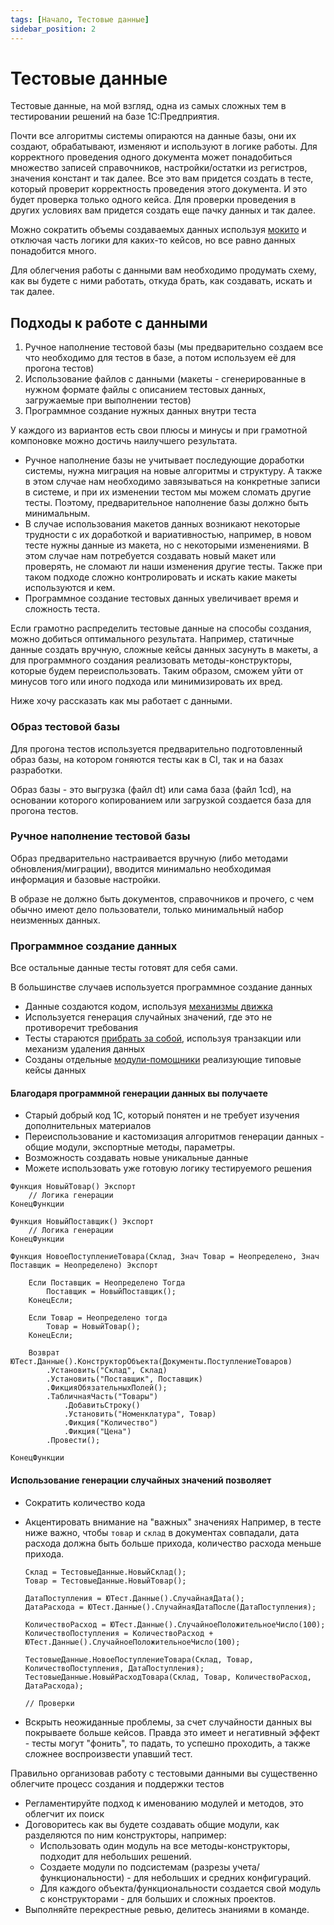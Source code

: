 ```yaml
---
tags: [Начало, Тестовые данные]
sidebar_position: 2
---
```

# Тестовые данные

Тестовые данные, на мой взгляд, одна из самых сложных тем в тестировании решений на базе 1С:Предприятия.

Почти все алгоритмы системы опираются на данные базы, они их создают, обрабатывают, изменяют и используют в логике работы. Для корректного проведения одного документа может понадобиться множество записей справочников, настройки/остатки из регистров, значения констант и так далее.
Все это вам придется создать в тесте, который проверит корректность проведения этого документа. И это будет проверка только одного кейса. Для проверки проведения в других условиях вам придется создать еще пачку данных и так далее.

Можно сократить объемы создаваемых данных используя [мокито](/docs/features/mocking/mockito/mockito.md) и отключая часть логики для каких-то кейсов, но все равно данных понадобится много.

Для облегчения работы с данными вам необходимо продумать схему, как вы будете с ними работать, откуда брать, как создавать, искать и так далее.

## Подходы к работе с данными

1. Ручное наполнение тестовой базы (мы предварительно создаем все что необходимо для тестов в базе, а потом используем её для прогона тестов)
2. Использование файлов с данными (макеты - сгенерированные в нужном формате файлы с описанием тестовых данных, загружаемые при выполнении тестов)
3. Программное создание нужных данных внутри теста

У каждого из вариантов есть свои плюсы и минусы и при грамотной компоновке можно достичь наилучшего результата.

* Ручное наполнение базы не учитывает последующие доработки системы, нужна миграция на новые алгоритмы и структуру. А также в этом случае нам необходимо завязываться на конкретные записи в системе, и при их изменении тестом мы можем сломать другие тесты. Поэтому, предварительное наполнение базы должно быть минимальным.
* В случае использования макетов данных возникают некоторые трудности с их доработкой и вариативностью, например, в новом тесте нужны данные из макета, но с некоторыми изменениями. В этом случае нам потребуется создавать новый макет или проверять, не сломают ли наши изменения другие тесты. Также при таком подходе сложно контролировать и искать какие макеты используются и кем.
* Программное создание тестовых данных увеличивает время и сложность теста.

Если грамотно распределить тестовые данные на способы создания, можно добиться оптимального результата.
Например, статичные данные создать вручную, сложные кейсы данных засунуть в макеты, а для программного создания реализовать методы-конструкторы, которые будем переиспользовать. Таким образом, сможем уйти от минусов того или иного подхода или минимизировать их вред.

Ниже хочу рассказать как мы работает с данными.

### Образ тестовой базы

Для прогона тестов используется предварительно подготовленный образ базы, на котором гоняются тесты как в CI, так и на базах разработки.

Образ базы - это выгрузка (файл dt) или сама база (файл 1cd), на основании которого копированием или загрузкой создается база для прогона тестов.

### Ручное наполнение тестовой базы

Образ предварительно настраивается вручную (либо методами обновления/миграции), вводится минимально необходимая информация и базовые настройки.

В образе не должно быть документов, справочников и прочего, с чем обычно имеют дело пользователи, только минимальный набор неизменных данных.

### Программное создание данных

Все остальные данные тесты готовят для себя сами.

В большинстве случаев используется программное создание данных

* Данные создаются кодом, используя [механизмы движка](data-generation/index.md)
* Используется генерация случайных значений, где это не противоречит требования
* Тесты стараются [прибрать за собой](test-data-deletion.md), используя транзакции или механизм удаления данных
* Созданы отдельные [модули-помощники](../../getting-started/auxiliary-modules.md) реализующие типовые кейсы данных

#### Благодаря программной генерации данных вы получаете

* Старый добрый код 1С, который понятен и не требует изучения дополнительных материалов
* Переиспользование и кастомизация алгоритмов генерации данных - общие модули, экспортные методы, параметры.
* Возможность создавать новые уникальные данные
* Можете использовать уже готовую логику тестируемого решения

```bsl title="Общий модуль ТестовыеДанные"
Функция НовыйТовар() Экспорт
    // Логика генерации
КонецФункции

Функция НовыйПоставщик() Экспорт
    // Логика генерации
КонецФункции

Функция НовоеПоступлениеТовара(Склад, Знач Товар = Неопределено, Знач Поставщик = Неопределено) Экспорт
    
    Если Поставщик = Неопределено Тогда
        Поставщик = НовыйПоставщик();
    КонецЕсли;

    Если Товар = Неопределено тогда
        Товар = НовыйТовар();
    КонецЕсли;

    Возврат ЮТест.Данные().КонструкторОбъекта(Документы.ПоступлениеТоваров)
        .Установить("Склад", Склад)
        .Установить("Поставщик", Поставщик)
        .ФикцияОбязательныхПолей();
        .ТабличнаяЧасть("Товары")
            .ДобавитьСтроку()
            .Установить("Номенклатура", Товар)
            .Фикция("Количество")
            .Фикция("Цена")
        .Провести();
    
КонецФункции
```

#### Использование генерации случайных значений позволяет

* Сократить количество кода
* Акцентировать внимание на "важных" значениях
  Например, в тесте ниже важно, чтобы `товар` и `склад` в документах совпадали, дата расхода должна быть больше прихода, количество расхода меньше прихода.

    ```bsl title="Тест"
    Склад = ТестовыеДанные.НовыйСклад();
    Товар = ТестовыеДанные.НовыйТовар();

    ДатаПоступления = ЮТест.Данные().СлучайнаяДата();
    ДатаРасхода = ЮТест.Данные().СлучайнаяДатаПосле(ДатаПоступления);

    КоличествоРасход = ЮТест.Данные().СлучайноеПоложительноеЧисло(100);
    КоличествоПоступления = КоличествоРасход + ЮТест.Данные().СлучайноеПоложительноеЧисло(100);

    ТестовыеДанные.НовоеПоступлениеТовара(Склад, Товар, КоличествоПоступления, ДатаПоступления);
    ТестовыеДанные.НовыйРасходТовара(Склад, Товар, КоличествоРасход, ДатаРасхода);

    // Проверки
    ```

* Вскрыть неожиданные проблемы, за счет случайности данных вы покрываете больше кейсов. Правда это имеет и негативный эффект - тесты могут "фонить", то падать, то успешно проходить, а также сложнее воспроизвести упавший тест.

Правильно организовав работу с тестовыми данными вы существенно облегчите процесс создания и поддержки тестов

* Регламентируйте подход к именованию модулей и методов, это облегчит их поиск
* Договоритесь как вы будете создавать общие модули, как разделяются по ним конструкторы, например:
  * Использовать один модуль на все методы-конструкторы, подходит для небольших решений.
  * Создаете модули по подсистемам (разрезы учета/функциональности) - для небольших и средних конфигураций.
  * Для каждого объекта/функциональности создается свой модуль с конструкторами - для больших и сложных проектов.
* Выполняйте перекрестные ревью, делитесь знаниями в команде.
